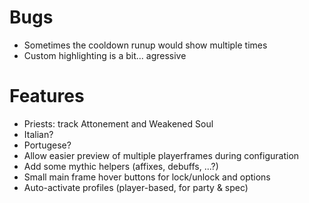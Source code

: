 # Bugs

* Sometimes the cooldown runup would show multiple times
* Custom highlighting is a bit... agressive

# Features

* Priests: track Attonement and Weakened Soul
* Italian?
* Portugese?
* Allow easier preview of multiple playerframes during configuration
* Add some mythic helpers (affixes, debuffs, ...?)
* Small main frame hover buttons for lock/unlock and options
* Auto-activate profiles (player-based, for party & spec)